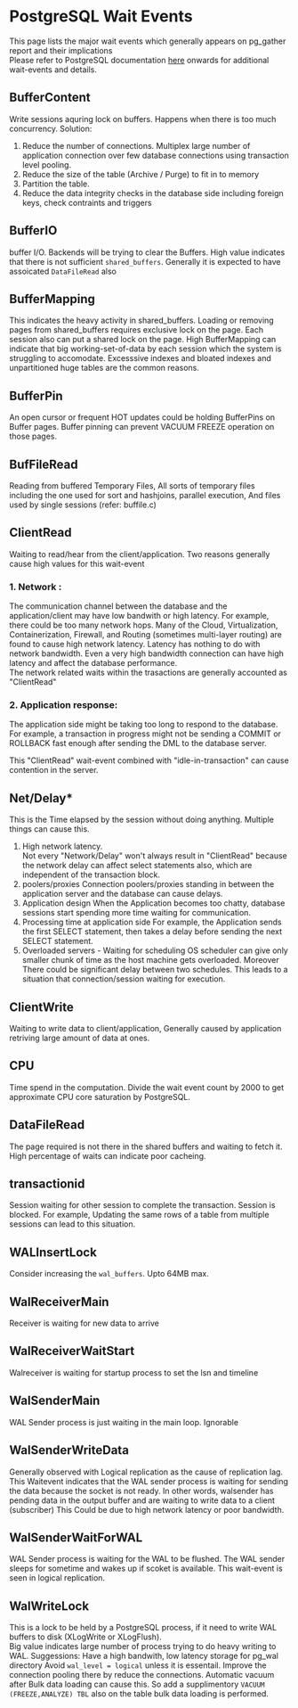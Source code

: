 # PostgreSQL Wait Events
This page lists the major wait events which generally appears on pg_gather report and their implications  
Please refer to PostgreSQL documentation [here](https://www.postgresql.org/docs/current/monitoring-stats.html#WAIT-EVENT-ACTIVITY-TABLE) onwards for additional wait-events and details.

## BufferContent
Write sessions aquring lock on buffers. Happens when there is too much concurrency.
Solution: 
1. Reduce the number of connections. Multiplex large number of application connection over few database connections using transaction level pooling.
2. Reduce the size of the table (Archive / Purge) to fit in to memory
3. Partition the table.
4. Reduce the data integrity checks in the database side including foreign keys, check contraints and triggers

## BufferIO
buffer I/O. Backends will be trying to clear the Buffers. High value indicates that there is not sufficient `shared_buffers`. Generally it is expected to have assoicated `DataFileRead` also

## BufferMapping
This indicates the heavy activity in shared_buffers. Loading or removing pages from shared_buffers requires exclusive lock on the page. Each session also can put a shared lock on the page.
High BufferMapping can indicate that big working-set-of-data by each session which the system is struggling to accomodate. Excesssive indexes and bloated indexes and unpartitioned huge tables are the common reasons.

## BufferPin
An open cursor or frequent HOT updates could be holding BufferPins on Buffer pages. Buffer pinning can prevent VACUUM FREEZE operation on those pages.

## BufFileRead
Reading from buffered Temporary Files, All sorts of temporary files including the one used for sort and hashjoins, parallel execution, And files used by single sessions (refer: buffile.c)

## ClientRead
Waiting to read/hear from the client/application. Two reasons generally cause high values for this wait-event
### 1. Network : 
The communication channel between the database and the application/client may have low bandwith or high latency. For example, there could be too many network hops. Many of the Cloud, Virtualization, Containerization, Firewall, and Routing (sometimes multi-layer routing) are found to cause high network latency. Latency has nothing to do with network bandwidth. Even a very high bandwidth connection can have high latency and affect the database performance.  
   The network related waits within the trasactions are generally accounted as "ClientRead"
### 2. Application response: 
The application side might be taking too long to respond to the database. For example, a transaction in progress might not be sending a COMMIT or ROLLBACK fast enough after sending the DML to the database server. 

This "ClientRead" wait-event combined with "idle-in-transaction" can cause contention in the server. 

## Net/Delay*
This is the Time elapsed by the session without doing anything. Multiple things can cause this.
1. High network latency.  
Not every "Network/Delay" won't always result in "ClientRead" because the network delay can affect select statements also, which are independent of the transaction block. 
2. poolers/proxies 
Connection poolers/proxies standing in between the application server and the database can cause delays. 
3. Application design 
When the Application becomes too chatty, database sessions start spending more time waiting for communication. 
4. Processing time at application side 
For example, the Application sends the first SELECT statement, then takes a delay before sending the next SELECT statement. 
5. Overloaded servers - Waiting for scheduling 
OS scheduler can give only smaller chunk of time as the host machine gets overloaded. Moreover There could be significant delay between two schedules.  This leads to a situation that connection/session waiting for execution. 

## ClientWrite
Waiting to write data to client/application, Generally caused by application retriving large amount of data at ones.

## CPU
Time spend in the computation. Divide the wait event count by 2000 to get approximate CPU core saturation by PostgreSQL.

## DataFileRead
The page required is not there in the shared buffers and waiting to fetch it. High percentage of waits can indicate poor cacheing.

## transactionid
Session waiting for other session to complete the transaction. Session is blocked.
For example, Updating the same rows of a table from multiple sessions can lead to this situation.

## WALInsertLock
Consider increasing the `wal_buffers`. Upto 64MB max.

## WalReceiverMain
Receiver is waiting for new data to arrive

## WalReceiverWaitStart
Walreceiver is waiting for startup process to set the lsn and timeline

## WalSenderMain
WAL Sender process is just waiting in the main loop. Ignorable

## WalSenderWriteData  
Generally observed with Logical replication as the cause of replication lag.
This Waitevent indicates that the WAL sender process is waiting for sending the data because the socket is not ready. In other words, walsender has pending data in the output buffer and are waiting to write data to a client (subscriber)
This Could be due to high network latency or poor bandwidth.

## WalSenderWaitForWAL
WAL Sender process is waiting for the WAL to be flushed. The WAL sender sleeps for sometime and wakes up if scoket is available.
This wait-event is seen in logical replication.

## WalWriteLock
This is a lock to be held by a PostgreSQL process, if it need to write WAL buffers to disk (XLogWrite or XLogFlush).  
Big value indicates large number of process trying to do heavy writing to WAL. 
Suggessions:
Have a high bandwith, low latency storage for pg_wal directory
Avoid `wal_level = logical` unless it is essentail.
Improve the connection pooling there by reduce the connections.
Automatic vacuum after Bulk data loading can cause this. So add a supplimentory `VACUUM (FREEZE,ANALYZE) TBL` also on the table bulk data loading is performed.
